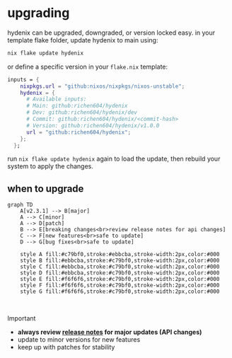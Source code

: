 # upgrading

hydenix can be upgraded, downgraded, or version locked easy.
in your template flake folder, update hydenix to main using:

```bash
nix flake update hydenix
```

or define a specific version in your `flake.nix` template:

```nix
inputs = {
    nixpkgs.url = "github:nixos/nixpkgs/nixos-unstable";
    hydenix = {
      # Available inputs:
      # Main: github:richen604/hydenix
      # Dev: github:richen604/hydenix/dev
      # Commit: github:richen604/hydenix/<commit-hash>
      # Version: github:richen604/hydenix/v1.0.0
      url = "github:richen604/hydenix";
    };
  };
```

run `nix flake update hydenix` again to load the update, then rebuild your system to apply the changes.

## when to upgrade

```mermaid
graph TD
    A[v2.3.1] --> B[major]
    A --> C[minor]
    A --> D[patch]
    B --> E[breaking changes<br>review release notes for api changes]
    C --> F[new features<br>safe to update]
    D --> G[bug fixes<br>safe to update]

    style A fill:#c79bf0,stroke:#ebbcba,stroke-width:2px,color:#000
    style B fill:#ebbcba,stroke:#c79bf0,stroke-width:2px,color:#000
    style C fill:#ebbcba,stroke:#c79bf0,stroke-width:2px,color:#000
    style D fill:#ebbcba,stroke:#c79bf0,stroke-width:2px,color:#000
    style E fill:#f6f6f6,stroke:#c79bf0,stroke-width:2px,color:#000
    style F fill:#f6f6f6,stroke:#c79bf0,stroke-width:2px,color:#000
    style G fill:#f6f6f6,stroke:#c79bf0,stroke-width:2px,color:#000
```

<br>

> [!Important]
>
> - **always review [release notes](https://github.com/richen604/hydenix/releases) for major updates (API changes)**
> - update to minor versions for new features
> - keep up with patches for stability
